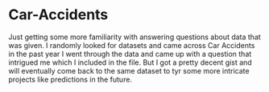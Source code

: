 # Car-Accidents

Just getting some more familiarity with answering questions about data that was given. I randomly looked for datasets and came across Car Accidents in the past year
I went through the data and came up with a question that intrigued me which I included in the file. But I got a pretty decent gist and will eventually come back to the same dataset to tyr some more intricate projects like predictions in the future.
